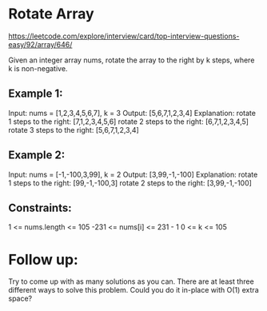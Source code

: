 # Rotate Array
https://leetcode.com/explore/interview/card/top-interview-questions-easy/92/array/646/

Given an integer array nums, rotate the array to the right by k steps, where k is non-negative.

## Example 1:

Input: nums = [1,2,3,4,5,6,7], k = 3
Output: [5,6,7,1,2,3,4]
Explanation:
rotate 1 steps to the right: [7,1,2,3,4,5,6]
rotate 2 steps to the right: [6,7,1,2,3,4,5]
rotate 3 steps to the right: [5,6,7,1,2,3,4]


## Example 2:

Input: nums = [-1,-100,3,99], k = 2
Output: [3,99,-1,-100]
Explanation: 
rotate 1 steps to the right: [99,-1,-100,3]
rotate 2 steps to the right: [3,99,-1,-100]


## Constraints:

1 <= nums.length <= 105
-231 <= nums[i] <= 231 - 1
0 <= k <= 105
 

# Follow up:

Try to come up with as many solutions as you can. There are at least three different ways to solve this problem.
Could you do it in-place with O(1) extra space?